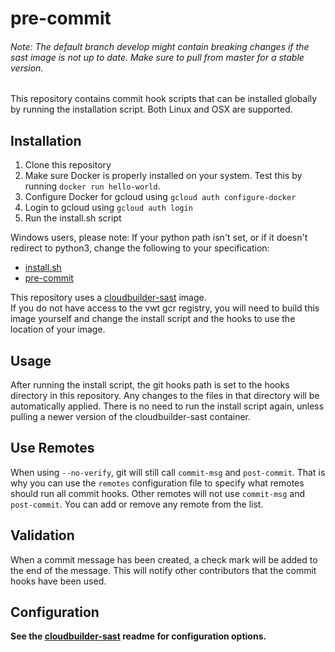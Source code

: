 # pre-commit

###### Note: The *default* branch develop might contain breaking changes if the sast image is not up to date. Make sure to pull from master for a stable version.
This repository contains commit hook scripts that can be installed globally by running the installation script.
Both Linux and OSX are supported.

## Installation
1. Clone this repository
2. Make sure Docker is properly installed on your system. Test this by running `docker run hello-world`.
3. Configure Docker for gcloud using `gcloud auth configure-docker`
4. Login to gcloud using `gcloud auth login`
5. Run the install.sh script

Windows users, please note:
If your python path isn't set, or if it doesn't redirect to python3, change the following to your specification:
- [install.sh](https://github.com/vwt-digital/commit-hooks/blob/develop/install.sh#L39-L42)
- [pre-commit](https://github.com/vwt-digital/commit-hooks/blob/develop/hooks/pre-commit#L142)


This repository uses a [cloudbuilder-sast](https://github.com/vwt-digital/cloudbuilder-sast) image.  
If you do not have access to the vwt gcr registry, you will need to build this image yourself and change the install 
script and the hooks to use the location of your image.


## Usage 
After running the install script, the git hooks path is set to the hooks directory in this repository. Any changes to
the files in that directory will be automatically applied. There is no need to run the install script again, unless 
pulling a newer version of the cloudbuilder-sast container.

## Use Remotes
When using `--no-verify`, git will still call `commit-msg` and `post-commit`. 
That is why you can use the `remotes` configuration file to specify what remotes should run all commit hooks.
Other remotes will not use `commit-msg` and `post-commit`.
You can add or remove any remote from the list.


## Validation
When a commit message has been created, a check mark will be added to the end of the message. This will notify
other contributors that the commit hooks have been used.

## Configuration
**See the [cloudbuilder-sast](https://github.com/vwt-digital/cloudbuilder-sast) readme for configuration options.**
